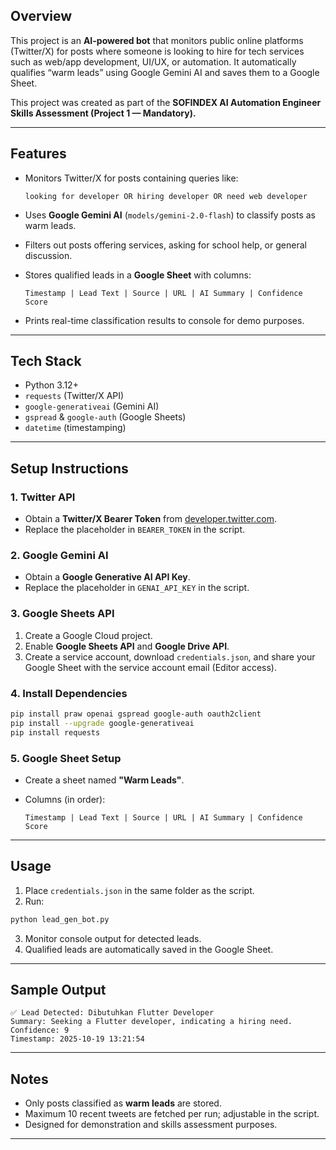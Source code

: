 ## Overview

This project is an **AI-powered bot** that monitors public online platforms (Twitter/X) for posts where someone is looking to hire for tech services such as web/app development, UI/UX, or automation. It automatically qualifies “warm leads” using Google Gemini AI and saves them to a Google Sheet.

This project was created as part of the **SOFINDEX AI Automation Engineer Skills Assessment (Project 1 — Mandatory).**

---

## Features

* Monitors Twitter/X for posts containing queries like:

  ```
  looking for developer OR hiring developer OR need web developer
  ```
* Uses **Google Gemini AI** (`models/gemini-2.0-flash`) to classify posts as warm leads.
* Filters out posts offering services, asking for school help, or general discussion.
* Stores qualified leads in a **Google Sheet** with columns:

  ```
  Timestamp | Lead Text | Source | URL | AI Summary | Confidence Score
  ```
* Prints real-time classification results to console for demo purposes.

---

## Tech Stack

* Python 3.12+
* `requests` (Twitter/X API)
* `google-generativeai` (Gemini AI)
* `gspread` & `google-auth` (Google Sheets)
* `datetime` (timestamping)

---

## Setup Instructions

### 1. Twitter API

* Obtain a **Twitter/X Bearer Token** from [developer.twitter.com](https://developer.twitter.com/).
* Replace the placeholder in `BEARER_TOKEN` in the script.

### 2. Google Gemini AI

* Obtain a **Google Generative AI API Key**.
* Replace the placeholder in `GENAI_API_KEY` in the script.

### 3. Google Sheets API

1. Create a Google Cloud project.
2. Enable **Google Sheets API** and **Google Drive API**.
3. Create a service account, download `credentials.json`, and share your Google Sheet with the service account email (Editor access).

### 4. Install Dependencies

```bash
pip install praw openai gspread google-auth oauth2client
pip install --upgrade google-generativeai
pip install requests
```

### 5. Google Sheet Setup

* Create a sheet named **"Warm Leads"**.
* Columns (in order):

  ```
  Timestamp | Lead Text | Source | URL | AI Summary | Confidence Score
  ```

---

## Usage

1. Place `credentials.json` in the same folder as the script.
2. Run:

```bash
python lead_gen_bot.py
```

3. Monitor console output for detected leads.
4. Qualified leads are automatically saved in the Google Sheet.

---

## Sample Output

```
✅ Lead Detected: Dibutuhkan Flutter Developer
Summary: Seeking a Flutter developer, indicating a hiring need.
Confidence: 9
Timestamp: 2025-10-19 13:21:54
```

---

## Notes

* Only posts classified as **warm leads** are stored.
* Maximum 10 recent tweets are fetched per run; adjustable in the script.
* Designed for demonstration and skills assessment purposes.

---


